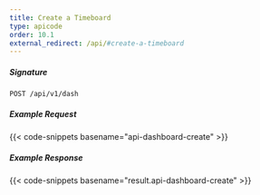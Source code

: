 ```yaml
---
title: Create a Timeboard
type: apicode
order: 10.1
external_redirect: /api/#create-a-timeboard
---
```


##### Signature
`POST /api/v1/dash`
##### Example Request
{{< code-snippets basename="api-dashboard-create" >}}
##### Example Response
{{< code-snippets basename="result.api-dashboard-create" >}}